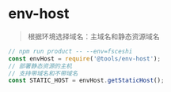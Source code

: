 # env-host

> 根据环境选择域名：主域名和静态资源域名

```js
// npm run product -- --env=fsceshi
const envHost = require('@tools/env-host');
// 部署静态资源的主机
// 支持带域名和不带域名
const STATIC_HOST = envHost.getStaticHost();
```
